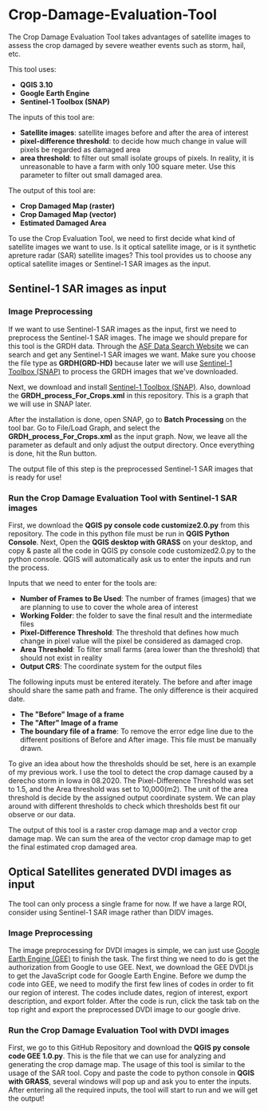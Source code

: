 # Crop-Damage-Evaluation-Tool
The Crop Damage Evaluation Tool takes advantages of satellite images to assess the crop damaged by severe weather events such as storm, hail, etc.

This tool uses:
* **QGIS 3.10**
* **Google Earth Engine**
* **Sentinel-1 Toolbox (SNAP)**

The inputs of this tool are:
* **Satellite images**: satellite images before and after the area of interest
* **pixel-difference threshold**: to decide how much change in value will pixels be regarded as damaged area
* **area threshold**: to filter out small isolate groups of pixels. In reality, it is unreasonable to have a farm with only 100 square meter. Use this parameter to filter out small damaged area.

The output of this tool are:
* **Crop Damaged Map (raster)**
* **Crop Damaged Map (vector)**
* **Estimated Damaged Area**



To use the Crop Evaluation Tool, we need to first decide what kind of satellite images we want to use. Is it optical satellite image, or is it synthetic apreture radar (SAR) satellite images? This tool provides us to choose any optical satellite images or Sentinel-1 SAR images as the input.

## Sentinel-1 SAR images as input

### Image Preprocessing
If we want to use Sentinel-1 SAR images as the input, first we need to preprocess the Sentinel-1 SAR images. The image we should prepare for this tool is the GRDH data. Through the [ASF Data Search Website](https://search.asf.alaska.edu/#/) we can search and get any Sentinel-1 SAR images we want. Make sure you choose the file type as **GRDH(GRD-HD)** because later we will use [Sentinel-1 Toolbox (SNAP)](http://step.esa.int/main/download/) to process the GRDH images that we've downloaded. 

Next, we download and install [Sentinel-1 Toolbox (SNAP)](http://step.esa.int/main/download/). Also, download the **GRDH_process_For_Crops.xml** in this repository. This is a graph that we will use in SNAP later.

After the installation is done, open SNAP, go to **Batch Processing** on the tool bar. Go to File/Load Graph, and select the **GRDH_process_For_Crops.xml** as the input graph. Now, we leave all the parameter as default and only adjust the output directory. Once everything is done, hit the Run button.

The output file of this step is the preprocessed Sentinel-1 SAR images that is ready for use!

### Run the Crop Damage Evaluation Tool with Sentinel-1 SAR images
First, we download the **QGIS py console code customize2.0.py** from this repository. The code in this python file must be run in **QGIS Python Console**. Next, Open the **QGIS desktop with GRASS** on your desktop, and copy & paste all the code in QGIS py console code customized2.0.py to the python console. QGIS will automatically ask us to enter the inputs and run the process. 

Inputs that we need to enter for the tools are:
* **Number of Frames to Be Used**: The number of frames (images) that we are planning to use to cover the whole area of interest
* **Working Folder**: the folder to save the final result and the intermediate files
* **Pixel-Difference Threshold**: The threshold that defines how much change in pixel value will the pixel be considered as damaged crop. 
* **Area Threshold**: To filter small farms (area lower than the threshold) that should not exist in reality
* **Output CRS**: The coordinate system for the output files

The following inputs must be entered iterately. The before and after image should share the same path and frame. The only difference is their acquired date.
* **The "Before" Image of a frame**
* **The "After" Image of a frame**
* **The boundary file of a frame**: To remove the error edge line due to the different positions of Before and After image. This file must be manually drawn.

To give an idea about how the thresholds should be set, here is an example of my previous work. I use the tool to detect the crop damage caused by a derecho storm in Iowa in 08.2020. The Pixel-Difference Threshold was set to 1.5, and the Area threshold was set to 10,000(m2). The unit of the area threshold is decide by the assigned output coordinate system. We can play around with different thresholds to check which thresholds best fit our observe or our data.

The output of this tool is a raster crop damage map and a vector crop damage map. We can sum the area of the vector crop damage map to get the final estimated crop damaged area. 

## Optical Satellites generated DVDI images as input

The tool can only process a single frame for now. If we have a large ROI, consider using Sentinel-1 SAR image rather than DIDV images.

### Image Preprocessing
The image preprocessing for DVDI images is simple, we can just use [Google Earth Engine (GEE)](https://earthengine.google.com/) to finish the task. The first thing we need to do is get the authorization from Google to use GEE. Next, we download the GEE DVDI.js to get the JavaScript code for Google Earth Engine. Before we dump the code into GEE, we need to modify the first few lines of codes in order to fit our region of interest. The codes include dates, region of interest, export description, and export folder. After the code is run, click the task tab on the top right and export the preprocessed DVDI image to our google drive. 

### Run the Crop Damage Evaluation Tool with DVDI images
First, we go to this GitHub Repository and download the **QGIS py console code GEE 1.0.py**. This is the file that we can use for analyzing and generating the crop damage map. The usage of this tool is similar to the usage of the SAR tool. Copy and paste the code to python console in **QGIS with GRASS**, several windows will pop up and ask you to enter the inputs. After entering all the required inputs, the tool will start to run and we will get the output!

